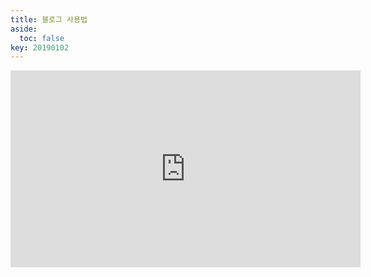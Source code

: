 ```yaml
---
title: 블로그 사용법
aside:
  toc: false
key: 20190102
---
```


<center>

<iframe width="560" height="315" src="https://www.youtube.com/embed/xRwJagZKI4A" title="YouTube video player" frameborder="0" allow="accelerometer; autoplay; clipboard-write; encrypted-media; gyroscope; picture-in-picture" allowfullscreen></iframe>

</center>
